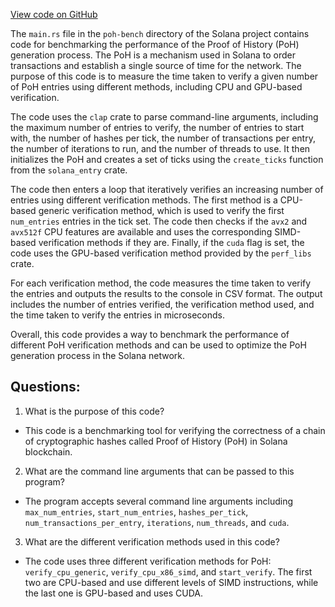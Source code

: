 [View code on GitHub](https://github.com/solana-labs/solana/blob/master/poh-bench/src/main.rs)

The `main.rs` file in the `poh-bench` directory of the Solana project contains code for benchmarking the performance of the Proof of History (PoH) generation process. The PoH is a mechanism used in Solana to order transactions and establish a single source of time for the network. The purpose of this code is to measure the time taken to verify a given number of PoH entries using different methods, including CPU and GPU-based verification.

The code uses the `clap` crate to parse command-line arguments, including the maximum number of entries to verify, the number of entries to start with, the number of hashes per tick, the number of transactions per entry, the number of iterations to run, and the number of threads to use. It then initializes the PoH and creates a set of ticks using the `create_ticks` function from the `solana_entry` crate.

The code then enters a loop that iteratively verifies an increasing number of entries using different verification methods. The first method is a CPU-based generic verification method, which is used to verify the first `num_entries` entries in the tick set. The code then checks if the `avx2` and `avx512f` CPU features are available and uses the corresponding SIMD-based verification methods if they are. Finally, if the `cuda` flag is set, the code uses the GPU-based verification method provided by the `perf_libs` crate.

For each verification method, the code measures the time taken to verify the entries and outputs the results to the console in CSV format. The output includes the number of entries verified, the verification method used, and the time taken to verify the entries in microseconds.

Overall, this code provides a way to benchmark the performance of different PoH verification methods and can be used to optimize the PoH generation process in the Solana network.
## Questions: 
 1. What is the purpose of this code?
- This code is a benchmarking tool for verifying the correctness of a chain of cryptographic hashes called Proof of History (PoH) in Solana blockchain.

2. What are the command line arguments that can be passed to this program?
- The program accepts several command line arguments including `max_num_entries`, `start_num_entries`, `hashes_per_tick`, `num_transactions_per_entry`, `iterations`, `num_threads`, and `cuda`.

3. What are the different verification methods used in this code?
- The code uses three different verification methods for PoH: `verify_cpu_generic`, `verify_cpu_x86_simd`, and `start_verify`. The first two are CPU-based and use different levels of SIMD instructions, while the last one is GPU-based and uses CUDA.